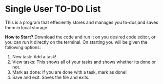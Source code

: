 # Single User TO-DO List
This is a program that effeciently stores and manages you to-dos,and saves them in local storage

**How to Start?**
Download the code and run it on you desired code editor, or you can run it directly on the terminal. On starting you will be given the following options:
1. New task: Add a task!
2. View tasks: This shows all of your tasks and shows whether its done or not.
3. Mark as done: If you are done with a task, mark as done!
4. Save and exit: Saves the file and exits.
